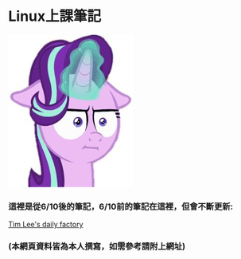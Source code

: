 Linux上課筆記
=

<img src="https://github.com/TKTim/Linux-Note-/blob/master/16685bb25412e9e422f002f5062c7036a39e23c2v2_00.jpg">

### 這裡是從6/10後的筆記，6/10前的筆記在這裡，但會不斷更新:
[Tim Lee's daily factory](https://timleesdailyfactory.blogspot.com/search/label/Linux)

### (本網頁資料皆為本人撰寫，如需參考請附上網址)

